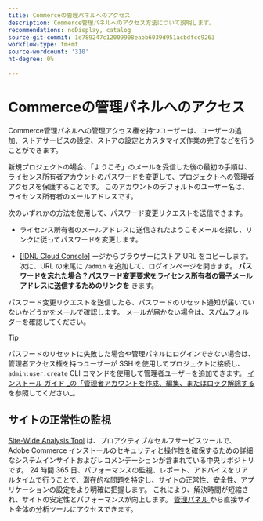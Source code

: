 ```yaml
---
title: Commerceの管理パネルへのアクセス
description: Commerce管理パネルへのアクセス方法について説明します。
recommendations: noDisplay, catalog
source-git-commit: 1e789247c12009908eabb6039d951acbdfcc9263
workflow-type: tm+mt
source-wordcount: '310'
ht-degree: 0%

---
```


# Commerceの管理パネルへのアクセス

Commerce管理パネルへの管理アクセス権を持つユーザーは、ユーザーの追加、ストアサービスの設定、ストアの設定とカスタマイズ作業の完了などを行うことができます。

新規プロジェクトの場合、「ようこそ」のメールを受信した後の最初の手順は、ライセンス所有者アカウントのパスワードを変更して、プロジェクトへの管理者アクセスを保護することです。 このアカウントのデフォルトのユーザー名は、ライセンス所有者のメールアドレスです。

次のいずれかの方法を使用して、パスワード変更リクエストを送信できます。

- ライセンス所有者のメールアドレスに送信されたようこそメールを探し、リンクに従ってパスワードを変更します。

- [[!DNL Cloud Console]](../cloud-guide/project/overview.md) ージからブラウザーにストア URL をコピーします。 次に、URL の末尾に `/admin` を追加して、ログインページを開きます。 **パスワードを忘れた場合？パスワード変更要求をライセンス所有者の電子メールアドレスに送信するためのリンクを** きます。

パスワード変更リクエストを送信したら、パスワードのリセット通知が届いていないかどうかをメールで確認します。 メールが届かない場合は、スパムフォルダーを確認してください。

>[!TIP]
>
>パスワードのリセットに失敗した場合や管理パネルにログインできない場合は、管理者アクセス権を持つユーザーが SSH を使用してプロジェクトに接続し、`admin:user:create` CLI コマンドを使用して管理者ユーザーを追加できます。 [ インストール ガイド _の「管理者アカウントを作成、編集、またはロック解除する ](https://experienceleague.adobe.com/docs/commerce-operations/installation-guide/tutorials/admin.html) を参照してください_。

## サイトの正常性の監視

[Site-Wide Analysis Tool](https://experienceleague.adobe.com/en/docs/commerce-operations/tools/site-wide-analysis-tool/intro) は、プロアクティブなセルフサービスツールで、Adobe Commerce インストールのセキュリティと操作性を確保するための詳細なシステムインサイトおよびレコメンデーションが含まれている中央リポジトリです。 24 時間 365 日、パフォーマンスの監視、レポート、アドバイスをリアルタイムで行うことで、潜在的な問題を特定し、サイトの正常性、安全性、アプリケーションの設定をより明確に把握します。 これにより、解決時間が短縮され、サイトの安定性とパフォーマンスが向上します。 [ 管理パネル ](https://experienceleague.adobe.com/en/docs/commerce-operations/tools/site-wide-analysis-tool/access#option-2-logging-in-to-your-site-wide-analysis-tool-dashboard-from-your-stores-admin-panel) から直接サイト全体の分析ツールにアクセスできます。
